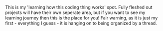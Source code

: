 This is my 'learning how this coding thing works' spot. 
Fully fleshed out projects will have their own seperate area, but if you want to see my learning journey then this is the place for you! 
Fair warning, as it is just my first - everything I guess - it is hanging on to being organized by a thread.
